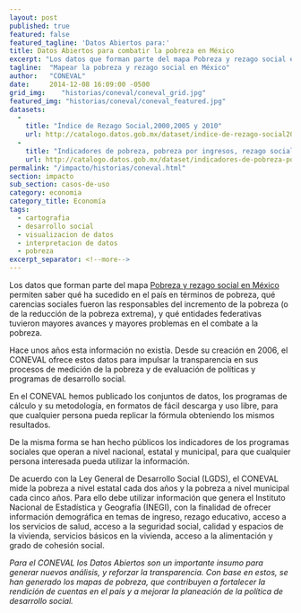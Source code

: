 ```yaml
---
layout: post
published: true
featured: false
featured_tagline: 'Datos Abiertos para:'
title: Datos Abiertos para combatir la pobreza en México
excerpt: "Los datos que forman parte del mapa Pobreza y rezago social en México permiten saber qué ha sucedido en el país en términos de pobreza. el CONEVAL ofrece estos datos para impulsar la transparencia en sus procesos de medición de la pobreza y de evaluación de políticas y programas de desarrollo social."
tagline:  "Mapear la pobreza y rezago social en México"
author:   "CONEVAL"
date:     2014-12-08 16:09:00 -0500
grid_img:    "historias/coneval/coneval_grid.jpg"
featured_img: "historias/coneval/coneval_featured.jpg"
datasets:
  -
    title: "Índice de Rezago Social,2000,2005 y 2010"
    url: http://catalogo.datos.gob.mx/dataset/indice-de-rezago-social20002005-y-2010-nacionalestatalmunicipal-y-localidad
  -
    title: "Indicadores de pobreza, pobreza por ingresos, rezago social y gini 2010"
    url: http://catalogo.datos.gob.mx/dataset/indicadores-de-pobreza-pobreza-por-ingresos-rezago-social-y-gini-2010-municipal
permalink: "/impacto/historias/coneval.html"
section: impacto
sub_section: casos-de-uso
category: economia
category_title: Economía
tags:
  - cartografia
  - desarrollo social
  - visualizacion de datos
  - interpretacion de datos
  - pobreza
excerpt_separator: <!--more-->
---
```


Los datos que forman parte del mapa [Pobreza y rezago social en México](http://datos.gob.mx/herramientas/coneval.html) permiten saber qué ha sucedido en el país en términos de pobreza, qué carencias sociales fueron las responsables del incremento de la pobreza (o de la reducción de la pobreza extrema), y qué entidades federativas tuvieron mayores avances y mayores problemas en el combate a la pobreza.

<!--more-->

Hace unos años esta información no existía. Desde su creación en 2006, el CONEVAL ofrece estos datos para impulsar la transparencia en sus procesos de medición de la pobreza y de evaluación de políticas y programas de desarrollo social.

En el CONEVAL hemos publicado los conjuntos de datos, los programas de cálculo y su metodología, en formatos de fácil descarga y uso libre, para que cualquier persona pueda replicar la fórmula obteniendo los mismos resultados.

De la misma forma se han hecho públicos los indicadores de los programas sociales que operan a nivel nacional, estatal y municipal, para que cualquier persona interesada pueda utilizar la información.

De acuerdo con la Ley General de Desarrollo Social (LGDS), el CONEVAL mide la pobreza a nivel estatal cada dos años y la pobreza a nivel municipal cada cinco años. Para ello debe utilizar información que genera el Instituto Nacional de Estadística y Geografía (INEGI), con la finalidad de ofrecer información demográfica en temas de ingreso, rezago educativo, acceso a los servicios de salud, acceso a la seguridad social, calidad y espacios de la vivienda, servicios básicos en la vivienda, acceso a la alimentación y grado de cohesión social.

*Para el CONEVAL los Datos Abiertos son un importante insumo para generar nuevos análisis, y reforzar la transparencia. Con base en estos, se han generado los mapas de pobreza, que contribuyen a fortalecer la rendición de cuentas en el país y a mejorar la planeación de la política de desarrollo social.*
